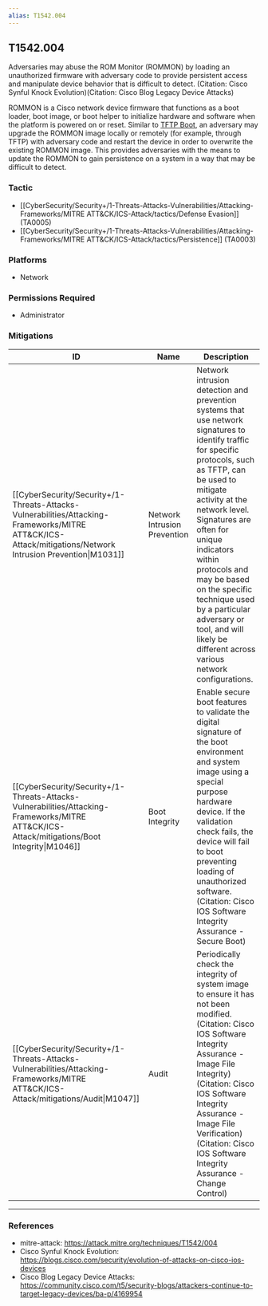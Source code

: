 ```yaml
---
alias: T1542.004
---
```


## T1542.004

Adversaries may abuse the ROM Monitor (ROMMON) by loading an unauthorized firmware with adversary code to provide persistent access and manipulate device behavior that is difficult to detect. (Citation: Cisco Synful Knock Evolution)(Citation: Cisco Blog Legacy Device Attacks)


ROMMON is a Cisco network device firmware that functions as a boot loader, boot image, or boot helper to initialize hardware and software when the platform is powered on or reset. Similar to [TFTP Boot](https://attack.mitre.org/techniques/T1542/005), an adversary may upgrade the ROMMON image locally or remotely (for example, through TFTP) with adversary code and restart the device in order to overwrite the existing ROMMON image. This provides adversaries with the means to update the ROMMON to gain persistence on a system in a way that may be difficult to detect.


### Tactic
- [[CyberSecurity/Security+/1-Threats-Attacks-Vulnerabilities/Attacking-Frameworks/MITRE ATT&CK/ICS-Attack/tactics/Defense Evasion]] (TA0005)
- [[CyberSecurity/Security+/1-Threats-Attacks-Vulnerabilities/Attacking-Frameworks/MITRE ATT&CK/ICS-Attack/tactics/Persistence]] (TA0003)

### Platforms
- Network

### Permissions Required
- Administrator

### Mitigations

| ID | Name | Description |
| --- | --- | --- |
| [[CyberSecurity/Security+/1-Threats-Attacks-Vulnerabilities/Attacking-Frameworks/MITRE ATT&CK/ICS-Attack/mitigations/Network Intrusion Prevention\|M1031]] | Network Intrusion Prevention | Network intrusion detection and prevention systems that use network signatures to identify traffic for specific protocols, such as TFTP, can be used to mitigate activity at the network level. Signatures are often for unique indicators within protocols and may be based on the specific technique used by a particular adversary or tool, and will likely be different across various network configurations.   |
| [[CyberSecurity/Security+/1-Threats-Attacks-Vulnerabilities/Attacking-Frameworks/MITRE ATT&CK/ICS-Attack/mitigations/Boot Integrity\|M1046]] | Boot Integrity | Enable secure boot features to validate the digital signature of the boot environment and system image using a special purpose hardware device. If the validation check fails, the device will fail to boot preventing loading of unauthorized software. (Citation: Cisco IOS Software Integrity Assurance - Secure Boot)  |
| [[CyberSecurity/Security+/1-Threats-Attacks-Vulnerabilities/Attacking-Frameworks/MITRE ATT&CK/ICS-Attack/mitigations/Audit\|M1047]] | Audit | Periodically check the integrity of system image to ensure it has not been modified. (Citation: Cisco IOS Software Integrity Assurance - Image File Integrity) (Citation: Cisco IOS Software Integrity Assurance - Image File Verification) (Citation: Cisco IOS Software Integrity Assurance - Change Control)  |


---
### References

- mitre-attack: https://attack.mitre.org/techniques/T1542/004
- Cisco Synful Knock Evolution: https://blogs.cisco.com/security/evolution-of-attacks-on-cisco-ios-devices
- Cisco Blog Legacy Device Attacks: https://community.cisco.com/t5/security-blogs/attackers-continue-to-target-legacy-devices/ba-p/4169954
